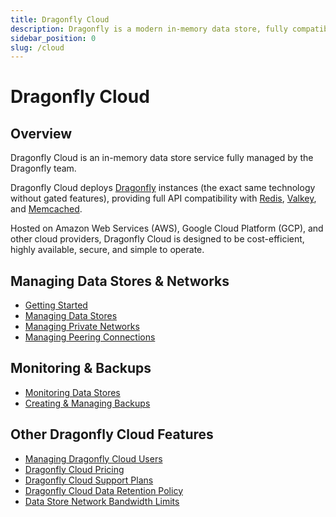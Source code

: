 ```yaml
---
title: Dragonfly Cloud
description: Dragonfly is a modern in-memory data store, fully compatible with Redis & Memcached APIs. Learn how to use Dragonfly with our comprehensive documentation.
sidebar_position: 0
slug: /cloud
---
```


# Dragonfly Cloud

## Overview

Dragonfly Cloud is an in-memory data store service fully managed by the Dragonfly team.

Dragonfly Cloud deploys [Dragonfly](https://github.com/dragonflydb/dragonfly) instances (the exact same
technology without gated features), providing full API compatibility
with [Redis](https://github.com/redis/redis), [Valkey](https://github.com/valkey-io/valkey),
and [Memcached](https://github.com/memcached/memcached).

Hosted on Amazon Web Services (AWS), Google Cloud Platform (GCP), and other cloud providers, Dragonfly Cloud is designed
to be cost-efficient, highly available, secure, and simple to operate.

## Managing Data Stores & Networks

- [Getting Started](getting-started.md)
- [Managing Data Stores](datastores.md)
- [Managing Private Networks](networks.md)
- [Managing Peering Connections](connections.md)

## Monitoring & Backups

- [Monitoring Data Stores](monitoring.md)
- [Creating & Managing Backups](backups.md)

## Other Dragonfly Cloud Features

- [Managing Dragonfly Cloud Users](users.md)
- [Dragonfly Cloud Pricing](pricing.md)
- [Dragonfly Cloud Support Plans](support.md)
- [Dragonfly Cloud Data Retention Policy](data-retention.md)
- [Data Store Network Bandwidth Limits](connections.md)
